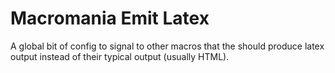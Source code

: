 # Macromania Emit Latex

A global bit of config to signal to other macros that the should produce latex output instead of their typical output (usually HTML).
